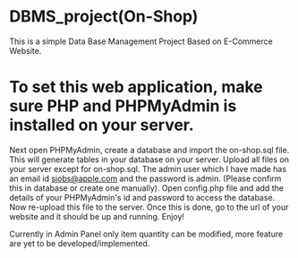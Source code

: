 # DBMS_project(On-Shop)
This is a simple Data Base Management Project Based on E-Commerce Website.

# To set this web application, make sure PHP and PHPMyAdmin is installed on your server.

Next open PHPMyAdmin, create a database and import the on-shop.sql file. This will generate tables in your database on your server.
Upload all files on your server except for on-shop.sql.
The admin user which I have made has an email id sjobs@apple.com and the password is admin. (Please confirm this in database or create one manually).
Open config.php file and add the details of your PHPMyAdmin's id and password to access the database. Now re-upload this file to the server.
Once this is done, go to the url of your website and it should be up and running.
Enjoy!

Currently in Admin Panel only item quantity can be modified, more feature are yet to be developed/implemented.
